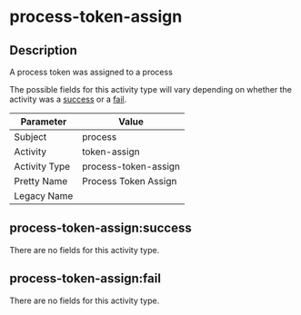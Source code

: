 process-token-assign
====================

Description
-----------
A process token was assigned to a process

The possible fields for this activity type will vary depending on whether the activity was a [success](#process-token-assignsuccess) or a [fail](#process-token-assignfail).

| Parameter     | Value                |
| ------------- | -------------------- |
| Subject       | process              |
| Activity      | token-assign         |
| Activity Type | process-token-assign |
| Pretty Name   | Process Token Assign |
| Legacy Name   |                      |

process-token-assign:success
----------------------------

There are no fields for this activity type.


process-token-assign:fail
-------------------------

There are no fields for this activity type.
